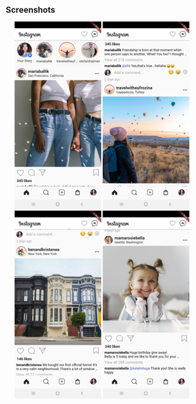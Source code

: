 ## Screenshots
<p align="center">
<img src="screenshots/screenshot1.jpg" width="45%">
<img src="screenshots/screenshot2.jpg" width="45%" >
<img src="screenshots/screenshot3.jpg" width="45%" >
<img src="screenshots/screenshot4.jpg" width="45%" >
</p>